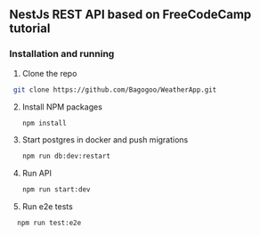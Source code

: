 ## NestJs REST API based on FreeCodeCamp tutorial

### Installation and running

1. Clone the repo

```sh
 git clone https://github.com/Bagogoo/WeatherApp.git
```

2. Install NPM packages
   ```sh
   npm install
   ```
3. Start postgres in docker and push migrations
   ```sh
   npm run db:dev:restart
   ```
4. Run API
   ```sh
   npm run start:dev
   ```
5. Run e2e tests
 ```sh
   npm run test:e2e 
   ```